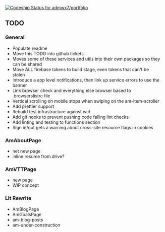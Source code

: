 [ ![Codeship Status for admwx7/portfolio](https://app.codeship.com/projects/05e08dd0-d602-0135-6dca-1afc2eb9ace9/status?branch=master)](https://app.codeship.com/projects/263150)

## TODO

### General
* Populate readme
* Move this TODO into github tickets
* Moves some of these services and utils into their own packages so they can be shared
* Move ALL firebase tokens to build stage, even tokens that can't be stolen
* Introduce a app level notifications, then link up service errors to use the banner
* Link browser check and everything else browser based to .browserslistrc file
* Vertical scrolling on mobile stops when swiping on the am-item-scroller
* Add prettier support
* Rebuild test infrastructure against wct
* Add git hooks to prevent pushing code failing lint checks
* Add linting and testing to functions section
* Sign in/out gets a warning about cross-site resource flags in cookies

### AmAboutPage
* net new page
* inline resume from drive?

### AmVTTPage
* new page
* WIP concept

### Lit Rewrite
* AmBlogPage
* AmGoalsPage
* am-blog-posts
* am-under-construction

